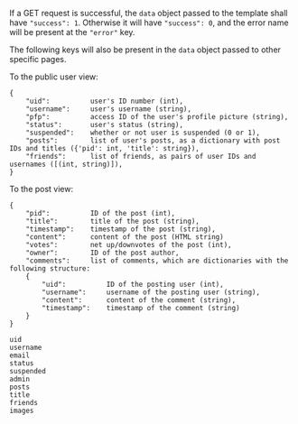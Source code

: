 If a GET request is successful, the `data` object passed to the template shall have `"success": 1`. Otherwise it will have `"success": 0`, and the error name will be present at the `"error"` key.

The following keys will also be present in the `data` object passed to other specific pages.

To the public user view:
```
{
    "uid":          user's ID number (int),
    "username":     user's username (string),
    "pfp":          access ID of the user's profile picture (string),
    "status":       user's status (string),
    "suspended":    whether or not user is suspended (0 or 1),
    "posts":        list of user's posts, as a dictionary with post IDs and titles ({'pid': int, 'title': string}),
    "friends":      list of friends, as pairs of user IDs and usernames ([(int, string)]),
}
```

To the post view:
```
{
    "pid":          ID of the post (int),
    "title":        title of the post (string),
    "timestamp":    timestamp of the post (string),
    "content":      content of the post (HTML string)
    "votes":        net up/downvotes of the post (int),
    "owner":        ID of the post author,
    "comments":     list of comments, which are dictionaries with the following structure:
    {
        "uid":          ID of the posting user (int),
        "username":     username of the posting user (string),
        "content":      content of the comment (string),
        "timestamp":    timestamp of the comment (string)
    }
}
```


```
uid
username
email
status
suspended
admin
posts
title
friends
images

```

